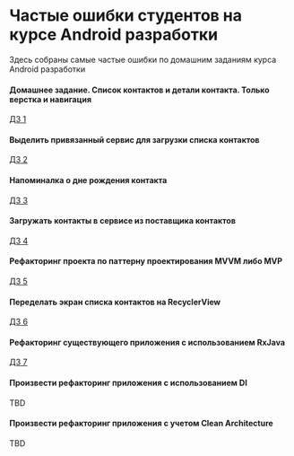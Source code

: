 # Частые ошибки студентов на курсе Android разработки
Здесь собраны самые частые ошибки по домашним заданиям курса Android разработки

#### Домашнее задание. Список контактов и детали контакта. Только верстка и навигация
[ДЗ 1](./Список_контактов_и_детали_контакта_только_верстка_и_навигация.md)

#### Выделить привязанный сервис для загрузки списка контактов
[ДЗ 2](./Выделить_привязанный_сервис_для_загрузки_списка_контактов.md)

#### Напоминалка о дне рождения контакта
[ДЗ 3](./Напоминалка_о_дне_рождения_контакта.md)

#### Загружать контакты в сервисе из поставщика контактов
[ДЗ 4](./Загружать_контакты_в_сервисе_из_поставщика_контактов.md)

#### Рефакторинг проекта по паттерну проектирования MVVM либо MVP
[ДЗ 5](./Рефакторинг_проекта_по_паттерну_проектирования_MVVM_либо_MVP.md)

#### Переделать экран списка контактов на RecyclerView
[ДЗ 6](./Переделать_экран_списка_контактов_на_RecyclerView.md)

#### Рефакторинг существующего приложения с использованием RxJava
[ДЗ 7](./Рефакторинг_существующего_приложения_с_использованием_RxJava.md)

#### Произвести рефакторинг приложения с использованием DI
TBD

#### Произвести рефакторинг приложения с учетом Clean Architecture
TBD
